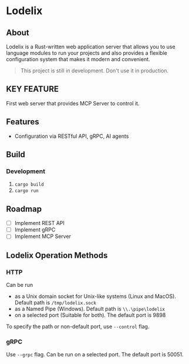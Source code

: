 # Lodelix

## About

Lodelix is a Rust-written web application server that allows you to use language modules to run your projects and also
provides a flexible configuration system that makes it modern and convenient.

> This project is still in development. Don't use it in production.

## KEY FEATURE

First web server that provides MCP Server to control it.

## Features

- Configuration via RESTful API, gRPC, AI agents

## Build

### Development

1. `cargo build`
2. `cargo run`

## Roadmap

- [ ] Implement REST API
- [ ] Implement gRPC
- [ ] Implement MCP Server

## Lodelix Operation Methods

### HTTP

Can be run

- as a Unix domain socket for Unix-like systems (Linux and MacOS). Default path is `/tmp/lodelix.sock`
- as a Named Pipe (Windows). Default path is `\\.\pipe\lodelix`
- on a selected port (Suitable for both). The default port is 9898

To specify the path or non-default port, use `--control` flag.

### gRPC

Use `--grpc` flag.
Can be run on a selected port. The default port is 50051.

